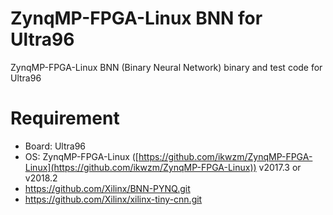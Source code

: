 ZynqMP-FPGA-Linux BNN for Ultra96
===========================================

ZynqMP-FPGA-Linux BNN (Binary Neural Network) binary and test code for Ultra96

# Requirement

 * Board: Ultra96
 * OS: ZynqMP-FPGA-Linux ([https://github.com/ikwzm/ZynqMP-FPGA-Linux](https://github.com/ikwzm/ZynqMP-FPGA-Linux)) v2017.3 or v2018.2
 * https://github.com/Xilinx/BNN-PYNQ.git
 * https://github.com/Xilinx/xilinx-tiny-cnn.git

